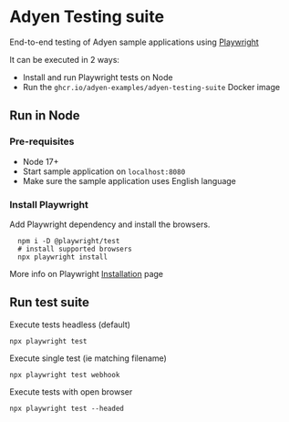 # Adyen Testing suite

End-to-end testing of Adyen sample applications using [Playwright](https://playwright.dev/)

It can be executed in 2 ways:
- Install and run Playwright tests on Node
- Run the `ghcr.io/adyen-examples/adyen-testing-suite` Docker image

## Run in Node

### Pre-requisites

* Node 17+
* Start sample application on `localhost:8080`
* Make sure the sample application uses English language 

### Install Playwright

Add Playwright dependency and install the browsers. 
```
  npm i -D @playwright/test
  # install supported browsers
  npx playwright install
```

More info on Playwright [Installation](https://playwright.dev/docs/intro) page

## Run test suite

Execute tests headless (default)

```
npx playwright test
```

Execute single test (ie matching filename)

```
npx playwright test webhook 
```

Execute tests with open browser 

```
npx playwright test --headed 
```

